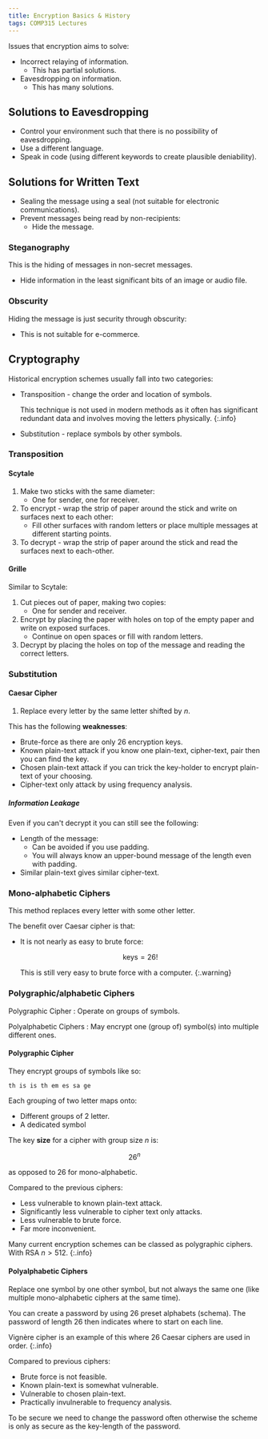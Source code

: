 ```yaml
---
title: Encryption Basics & History
tags: COMP315 Lectures
---
```

Issues that encryption aims to solve:

* Incorrect relaying of information.
	* This has partial solutions.
* Eavesdropping on information.
	* This has many solutions.
	
## Solutions to Eavesdropping

* Control your environment such that there is no possibility of eavesdropping.
* Use a different language.
* Speak in code (using different keywords to create plausible deniability).

## Solutions for Written Text

* Sealing the message using a seal (not suitable for electronic communications).
* Prevent messages being read by non-recipients:
	* Hide the message.

### Steganography
This is the hiding of messages in non-secret messages.

* Hide information in the least significant bits of an image or audio file.

### Obscurity
Hiding the message is just security through obscurity:

* This is not suitable for e-commerce.


## Cryptography
Historical encryption schemes usually fall into two categories:

* Transposition - change the order and location of symbols.
	
	This technique is not used in modern methods as it often has significant redundant data and involves moving the letters physically.
	{:.info}
* Substitution - replace symbols by other symbols.


### Transposition
#### Scytale

1. Make two sticks with the same diameter:
	* One for sender, one for receiver.
1. To encrypt - wrap the strip of paper around the stick and write on surfaces next to each other:
	* Fill other surfaces with random letters or place multiple messages at different starting points.
1. To decrypt - wrap the strip of paper around the stick and read the surfaces next to each-other.

#### Grille
Similar to Scytale:

1. Cut pieces out of paper, making two copies:
	* One for sender and receiver.
1. Encrypt by placing the paper with holes on top of the empty paper and write on exposed surfaces.
	* Continue on open spaces or fill with random letters.
1. Decrypt by placing the holes on top of the message and reading the correct letters.

### Substitution
#### Caesar Cipher
1. Replace every letter by the same letter shifted by $n$.

This has the following **weaknesses**:

* Brute-force as there are only 26 encryption keys.
* Known plain-text attack if you know one plain-text, cipher-text, pair then you can find the key.
* Chosen plain-text attack if you can trick the key-holder to encrypt plain-text of your choosing.
* Cipher-text only attack by using frequency analysis.

##### Information Leakage
Even if you can't decrypt it you can still see the following:

* Length of the message:
	* Can be avoided if you use padding.
	* You will always know an upper-bound message of the length even with padding.
* Similar plain-text gives similar cipher-text.

### Mono-alphabetic Ciphers
This method replaces every letter with some other letter. 

The benefit over Caesar cipher is that:

* It is not nearly as easy to brute force:
	
	$$
	\text{keys}=26!
	$$
	
	This is still very easy to brute force with a computer.
	{:.warning}

### Polygraphic/alphabetic Ciphers

Polygraphic Cipher
: Operate on groups of symbols.

Polyalphabetic Ciphers
: May encrypt one (group of) symbol(s) into multiple different ones.

#### Polygraphic Cipher
They encrypt groups of symbols like so:

```
th is is th em es sa ge
```

Each grouping of two letter maps onto:

* Different groups of 2 letter.
* A dedicated symbol

The key **size** for a cipher with group size $n$ is:

$$
26^n
$$

as opposed to 26 for mono-alphabetic.

Compared to the previous ciphers:

* Less vulnerable to known plain-text attack.
* Significantly less vulnerable to cipher text only attacks.
* Less vulnerable to brute force.
* Far more inconvenient.

Many current encryption schemes can be classed as polygraphic ciphers. With RSA $n>512$.
{:.info}

#### Polyalphabetic Ciphers
Replace one symbol by one other symbol, but not always the same one (like multiple mono-alphabetic ciphers at the same time).

You can create a password by using 26 preset alphabets (schema). The password of length 26 then indicates where to start on each line.

Vignère cipher is an example of this where 26 Caesar ciphers are used in order.
{:.info}

Compared to previous ciphers:

* Brute force is not feasible.
* Known plain-text is somewhat vulnerable.
* Vulnerable to chosen plain-text.
* Practically invulnerable to frequency analysis.

To be secure we need to change the password often otherwise the scheme is only as secure as the key-length of the password.
